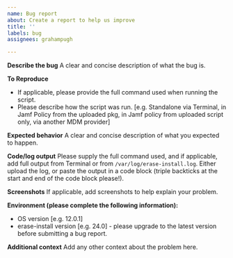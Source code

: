 ```yaml
---
name: Bug report
about: Create a report to help us improve
title: ''
labels: bug
assignees: grahampugh

---
```


**Describe the bug**
A clear and concise description of what the bug is.

**To Reproduce**
 - If applicable, please provide the full command used when running the script.
 - Please describe how the script was run. [e.g. Standalone via Terminal, in Jamf Policy from the uploaded pkg, in Jamf policy from uploaded script only, via another MDM provider]
 
**Expected behavior**
A clear and concise description of what you expected to happen.

**Code/log output**
Please supply the full command used, and if applicable, add full output from Terminal or from `/var/log/erase-install.log`. Either upload the log, or paste the output in a code block (triple backticks at the start and end of the code block please!).

**Screenshots**
If applicable, add screenshots to help explain your problem.

**Environment (please complete the following information):**
 - OS version [e.g. 12.0.1]
 - erase-install version [e.g. 24.0] - please upgrade to the latest version before submitting a bug report.

**Additional context**
Add any other context about the problem here.
